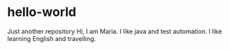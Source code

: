 # hello-world
Just another repository
Hi, I am Maria. I like java and test automation. I like learning English and travelling. 
